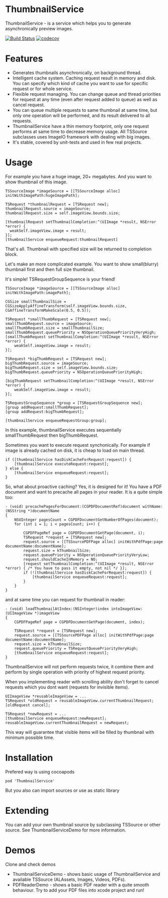 ThumbnailService
================

ThumbnailService - is a service which helps you to generate asynchronically preview images.

[![Build Status](https://travis-ci.org/alexgarbarev/ThumbnailService.svg?branch=master)](https://travis-ci.org/alexgarbarev/ThumbnailService)
[![codecov](https://codecov.io/gh/alexgarbarev/ThumbnailService/branch/master/graph/badge.svg)](https://codecov.io/gh/alexgarbarev/ThumbnailService)


Features
====

* Generates thumbnails asynchronically, on background thread. 
* Intelligent cache system. Caching request result in memory and disk. You can specify which kind of cache you want to use for specific request or for whole service.
* Flexible request managing. You can change queue and thread priorities for request at any time (even after request added to queue) as well as cancel request. 
* You can queue multiple requests to same thumbnail at same time, but only one operation will be performed, and its result delivered to all requests.
* ThumbnailService have a thin memory footprint, only one request performs at same time to decrease memory usage. All TSSource subclasses uses ImageIO framework with dealing with big images.
* It's stable, covered by unit-tests and used in few real projects.

Usage
====

For example you have a huge image, 20+ megabytes. And you want to show thumbnail of this image.

```objc
TSSourceImage *imageSource = [[TSSourceImage alloc] initWithImagePath:hugeImagePath];

TSRequest *thumbnailRequest = [TSRequest new];
thumbnailRequest.source = imageSource;
thumbnailRequest.size = self.imageView.bounds.size;

[thumbnailRequest setThumbnailCompletion:^(UIImage *result, NSError *error) {
  weakSelf.imageView.image = result;
}];
[thumbnailService enqueueRequest:thumbnailRequest]
```

That's all. Thumbnail with specified size will be returned to completion block.

Let's make an more complicated example. You want to show small(blurry) thumbnail first and then full size thumbnail.

It's simple! TSRequestGroupSequence is your friend!

```objc
TSSourceImage *imageSource = [[TSSourceImage alloc] initWithImagePath:imagePath];

CGSize smallThumbnailSize = CGSizeApplyAffineTransform(self.imageView.bounds.size, CGAffineTransformMakeScale(0.5, 0.5));

TSRequest *smallThumbRequest = [TSRequest new];
smallThumbRequest.source = imageSource;
smallThumbRequest.size = smallThumbnailSize;
smallThumbRequest.queuePriority = NSOperationQueuePriorityVeryHigh;
[smallThumbRequest setThumbnailCompletion:^(UIImage *result, NSError *error) {
    weakSelf.imageView.image = result;
}];

TSRequest *bigThumbRequest = [TSRequest new];
bigThumbRequest.source = imageSource;
bigThumbRequest.size = self.imageView.bounds.size;
bigThumbRequest.queuePriority = NSOperationQueuePriorityHigh;

[bigThumbRequest setThumbnailCompletion:^(UIImage *result, NSError *error) {
    weakSelf.imageView.image = result;
}];

TSRequestGroupSequence *group = [TSRequestGroupSequence new];
[group addRequest:smallThumbRequest];
[group addRequest:bigThumbRequest];

[thumbnailService enqueueRequestGroup:group];
```

In this example, thumbnailService executes sequentially smallThumbRequest then bigThumbRequest.

Sometimes you want to execute request synchonically. For example if image is already cached on disk, it is cheap to load on main thread.

```objc 
if ([thumbnailService hasDiskCacheForRequest:request]) {
    [thumbnailService executeRequest:request];
} else {
    [thumbnailService enqueueRequest:request];
}
```

So, what about proactive caching? Yes, it is designed for it!
You have a PDF document and want to precache all pages in your reader. It is a quite simple too:

```objc
- (void) precachePagesForDocument:(CGPDFDocumentRef)document withName:(NSString *)documentName
{
    NSUInteger pagesCount = CGPDFDocumentGetNumberOfPages(document);
    for (int i = 1; i < pagesCount; i++) {
        
        CGPDFPageRef page = CGPDFDocumentGetPage(document, i);
        TSRequest *request = [TSRequest new];
        request.source = [[TSSourcePDFPage alloc] initWithPdfPage:page documentName:documentName];
        request.size = kThumbnailSize;
        request.queuePriority = NSOperationQueuePriorityVeryLow;
        request.shouldCacheInMemory = NO;
        [request setThumbnailCompletion:^(UIImage *result, NSError *error) { /* You have to pass it empty, not nil */ }];
        if (![thumbnailService hasDiskCacheForRequest:request]) {
            [thumbnailService enqueueRequest:request];
        }
    }
}
```

and at same time you can request for thumbnail in reader:

```objc
- (void) loadThumbnailAtIndex:(NSInteger)index intoImageView:(UIImageView *)imageView
{
    CGPDFPageRef page = CGPDFDocumentGetPage(document, index);

    TSRequest *request = [TSRequest new];
    request.source = [[TSSourcePDFPage alloc] initWithPdfPage:page documentName:documentName];
    request.size = kThumbnailSize;
    request.queuePriority = TSRequestQueuePriorityVeryHigh;
    [thumbnailService enqueueRequest:request];
}
```

ThumbnailService will not perform requests twice, it combine them and perform by single operation with priority of highest request priority.

When you implementing reader with scrolling ability don't forget to cancel requests which you dont want (requests for invisible items).

```objc
UIImageView *reusableImageView = ...
TSRequest *oldRequest = reusableImageView.currentThumbnailRequest;
[oldRequest cancel];

TSRequest *newRequest = ...
[thumbnailService enqueueRequest:newRequest];
reusableImageView.currentThumbnailRequest = newRequest;
```
This way will guarantee that visible items will be filled by thumbnail with minimum possible time.

Installation
====
Prefered way is using cocoapods

```
pod 'ThumbnailService'
```
But you also can import sources or use as static library

Extending
====

You can add your own thumbnail source by subclassing TSSource or other source. See ThumbnailServiceDemo for more information.

Demos
====

Clone and check demos 

* ThumbnailServiceDemo - shows basic usage of ThumbnailService and available TSSource (ALAssets, Images, Videos, PDFs).
* PDFReaderDemo - shows a basic PDF reader with a quite smooth behaviour. Try to add your PDF files into xcode project and run!
